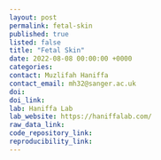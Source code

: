 ```yaml
---
layout: post
permalink: fetal-skin
published: true
listed: false
title: "Fetal Skin"
date: 2022-08-08 00:00:00 +0000
categories: 
contact: Muzlifah Haniffa
contact_email: mh32@sanger.ac.uk
doi: 
doi_link: 
lab: Haniffa Lab
lab_website: https://haniffalab.com/
raw_data_link: 
code_repository_link: 
reproducibility_link: 
---
```

